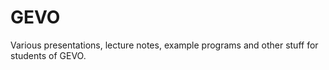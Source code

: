 # GEVO
Various presentations, lecture notes, example programs and other stuff for students of GEVO.
